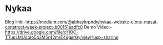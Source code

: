 # Nykaa
Blog link:-https://medium.com/@abhaykrpndy/nykaa-website-clone-masai-construct-week-project-b00151eadfc0
Demo Video:-https://drive.google.com/file/d/1OO-TTupLMUdbIo5q3M5r42mrE46gsrGy/view?usp=sharing
